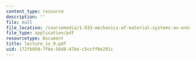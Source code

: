 ```yaml
---
content_type: resource
description: ''
file: null
file_location: /coursemedia/1-033-mechanics-of-material-systems-an-energy-approach-fall-2003/172fb9507f6e56d847bec5ccff0e291c_lecture_iv_9.pdf
file_type: application/pdf
resourcetype: Document
title: lecture_iv_9.pdf
uid: 172fb950-7f6e-56d8-47be-c5ccff0e291c
---
```

